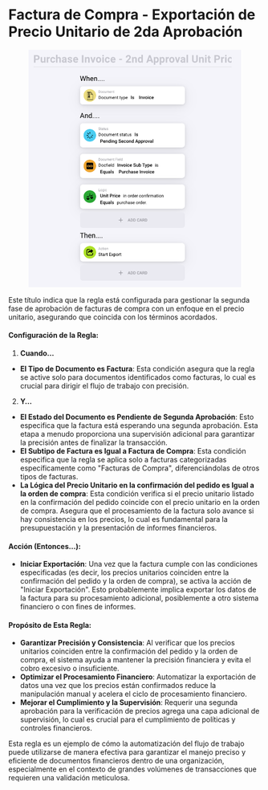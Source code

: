 # Factura de Compra - Exportación de Precio Unitario de 2da Aprobación

<figure><img src="../../../.gitbook/assets/Bildschirmfoto 2024-05-03 um 14.59.02.png" alt=""><figcaption></figcaption></figure>

Este título indica que la regla está configurada para gestionar la segunda fase de aprobación de facturas de compra con un enfoque en el precio unitario, asegurando que coincida con los términos acordados.

#### Configuración de la Regla:

1. **Cuando…**
* **El Tipo de Documento es Factura**: Esta condición asegura que la regla se active solo para documentos identificados como facturas, lo cual es crucial para dirigir el flujo de trabajo con precisión.
2. **Y…**
* **El Estado del Documento es Pendiente de Segunda Aprobación**: Esto especifica que la factura está esperando una segunda aprobación. Esta etapa a menudo proporciona una supervisión adicional para garantizar la precisión antes de finalizar la transacción.
* **El Subtipo de Factura es Igual a Factura de Compra**: Esta condición especifica que la regla se aplica solo a facturas categorizadas específicamente como "Facturas de Compra", diferenciándolas de otros tipos de facturas.
* **La Lógica del Precio Unitario en la confirmación del pedido es Igual a la orden de compra**: Esta condición verifica si el precio unitario listado en la confirmación del pedido coincide con el precio unitario en la orden de compra. Asegura que el procesamiento de la factura solo avance si hay consistencia en los precios, lo cual es fundamental para la presupuestación y la presentación de informes financieros.

#### Acción (Entonces…):

* **Iniciar Exportación**: Una vez que la factura cumple con las condiciones especificadas (es decir, los precios unitarios coinciden entre la confirmación del pedido y la orden de compra), se activa la acción de "Iniciar Exportación". Esto probablemente implica exportar los datos de la factura para su procesamiento adicional, posiblemente a otro sistema financiero o con fines de informes.

#### Propósito de Esta Regla:

* **Garantizar Precisión y Consistencia**: Al verificar que los precios unitarios coinciden entre la confirmación del pedido y la orden de compra, el sistema ayuda a mantener la precisión financiera y evita el cobro excesivo o insuficiente.
* **Optimizar el Procesamiento Financiero**: Automatizar la exportación de datos una vez que los precios están confirmados reduce la manipulación manual y acelera el ciclo de procesamiento financiero.
* **Mejorar el Cumplimiento y la Supervisión**: Requerir una segunda aprobación para la verificación de precios agrega una capa adicional de supervisión, lo cual es crucial para el cumplimiento de políticas y controles financieros.

Esta regla es un ejemplo de cómo la automatización del flujo de trabajo puede utilizarse de manera efectiva para garantizar el manejo preciso y eficiente de documentos financieros dentro de una organización, especialmente en el contexto de grandes volúmenes de transacciones que requieren una validación meticulosa.
